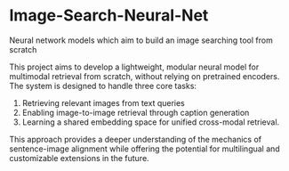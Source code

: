 # Image-Search-Neural-Net
Neural network models which aim to build an image searching tool from scratch

This project aims to develop a lightweight, modular neural model for multimodal retrieval from scratch, without relying on pretrained encoders. The system is designed to handle three core tasks:

1. Retrieving relevant images from text queries
2. Enabling image-to-image retrieval through caption generation
3. Learning a shared embedding space for unified cross-modal retrieval.

This approach provides a deeper understanding of the mechanics of sentence-image alignment while offering the potential for multilingual and customizable extensions in the future.
